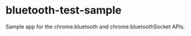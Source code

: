 bluetooth-test-sample
=====================

Sample app for the chrome.bluetooth and chrome.bluetoothSocket APIs.
